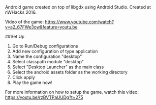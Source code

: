 Android game created on top of libgdx using Android Studio.
Created at nWHacks 2016.

Video of the game: https://www.youtube.com/watch?v=a2_67FWe3ow&feature=youtu.be

##Set Up
1. Go to Run/Debug configurations
2. Add new configuration of type application
3. Name the configuration "desktop"
4. Select classpath module "desktop"
5. Select "Desktop Launcher" as the main class
6. Select the android assets folder as the working directory
7. Click apply
8. Play the game now!

For more information on how to setup the game, watch this video:
https://youtu.be/rzBVTPaUUDg?t=275

